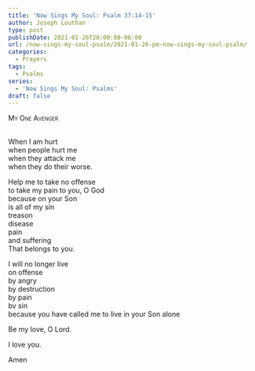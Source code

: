 ```yaml
---
title: 'Now Sings My Soul: Psalm 37:14-15'
author: Joseph Louthan
type: post
publishDate: 2021-01-26T20:00:00-06:00
url: /now-sings-my-soul-psalm/2021-01-26-pm-now-sings-my-soul-psalm/
categories:
  - Prayers
tags:
  - Psalms
series:
  - 'Now Sings My Soul: Psalms'
draft: false
---
```

<div style="font-variant: small-caps;">
My One Avenger
</div>
&nbsp;

When I am hurt  
  when people hurt me  
  when they attack me  
  when they do their worse.  
  
Help me to take no offense  
  to take my pain to you, O God  
  because on your Son  
  is all of my sin  
  treason  
  disease  
  pain  
  and suffering  
  That belongs to you.  
  
I will no longer live   
  on offense  
  by angry  
  by destruction  
  by pain  
  bv sin  
  because you have called me to live in your Son alone  
  
Be my love, O Lord.  
  
I love you.  
  
Amen  
